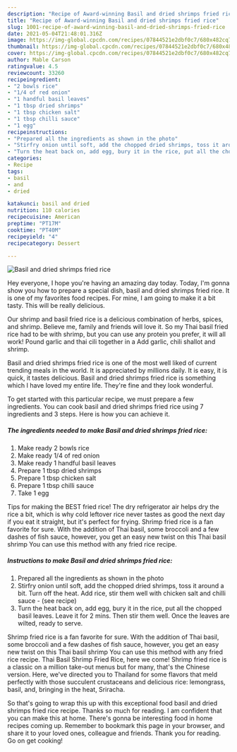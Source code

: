 ```yaml
---
description: "Recipe of Award-winning Basil and dried shrimps fried rice"
title: "Recipe of Award-winning Basil and dried shrimps fried rice"
slug: 1001-recipe-of-award-winning-basil-and-dried-shrimps-fried-rice
date: 2021-05-04T21:48:01.316Z
image: https://img-global.cpcdn.com/recipes/07844521e2dbf0c7/680x482cq70/basil-and-dried-shrimps-fried-rice-recipe-main-photo.jpg
thumbnail: https://img-global.cpcdn.com/recipes/07844521e2dbf0c7/680x482cq70/basil-and-dried-shrimps-fried-rice-recipe-main-photo.jpg
cover: https://img-global.cpcdn.com/recipes/07844521e2dbf0c7/680x482cq70/basil-and-dried-shrimps-fried-rice-recipe-main-photo.jpg
author: Mable Carson
ratingvalue: 4.5
reviewcount: 33260
recipeingredient:
- "2 bowls rice"
- "1/4 of red onion"
- "1 handful basil leaves"
- "1 tbsp dried shrimps"
- "1 tbsp chicken salt"
- "1 tbsp chilli sauce"
- "1 egg"
recipeinstructions:
- "Prepared all the ingredients as shown in the photo"
- "Stirfry onion until soft, add the chopped dried shrimps, toss it around a bit. Turn off the heat. Add rice, stir them well with chicken salt and chilli sauce           (see recipe)"
- "Turn the heat back on, add egg, bury it in the rice, put all the chopped basil leaves. Leave it for 2 mins. Then stir them well. Once the leaves are wilted, ready to serve."
categories:
- Recipe
tags:
- basil
- and
- dried

katakunci: basil and dried 
nutrition: 110 calories
recipecuisine: American
preptime: "PT17M"
cooktime: "PT40M"
recipeyield: "4"
recipecategory: Dessert

---
```



![Basil and dried shrimps fried rice](https://img-global.cpcdn.com/recipes/07844521e2dbf0c7/680x482cq70/basil-and-dried-shrimps-fried-rice-recipe-main-photo.jpg)

Hey everyone, I hope you're having an amazing day today. Today, I'm gonna show you how to prepare a special dish, basil and dried shrimps fried rice. It is one of my favorites food recipes. For mine, I am going to make it a bit tasty. This will be really delicious.

Our shrimp and basil fried rice is a delicious combination of herbs, spices, and shrimp. Believe me, family and friends will love it. So my Thai basil fried rice had to be with shrimp, but you can use any protein you prefer, it will all work! Pound garlic and thai cili together in a Add garlic, chili shallot and shrimp.

Basil and dried shrimps fried rice is one of the most well liked of current trending meals in the world. It is appreciated by millions daily. It is easy, it is quick, it tastes delicious. Basil and dried shrimps fried rice is something which I have loved my entire life. They're fine and they look wonderful.


To get started with this particular recipe, we must prepare a few ingredients. You can cook basil and dried shrimps fried rice using 7 ingredients and 3 steps. Here is how you can achieve it.

<!--inarticleads1-->

##### The ingredients needed to make Basil and dried shrimps fried rice:

1. Make ready 2 bowls rice
1. Make ready 1/4 of red onion
1. Make ready 1 handful basil leaves
1. Prepare 1 tbsp dried shrimps
1. Prepare 1 tbsp chicken salt
1. Prepare 1 tbsp chilli sauce
1. Take 1 egg


Tips for making the BEST fried rice! The dry refrigerator air helps dry the rice a bit, which is why cold leftover rice never tastes as good the next day if you eat it straight, but it&#39;s perfect for frying. Shrimp fried rice is a fan favorite for sure. With the addition of Thai basil, some broccoli and a few dashes of fish sauce, however, you get an easy new twist on this Thai basil shrimp You can use this method with any fried rice recipe. 

<!--inarticleads2-->

##### Instructions to make Basil and dried shrimps fried rice:

1. Prepared all the ingredients as shown in the photo
1. Stirfry onion until soft, add the chopped dried shrimps, toss it around a bit. Turn off the heat. Add rice, stir them well with chicken salt and chilli sauce -           (see recipe)
1. Turn the heat back on, add egg, bury it in the rice, put all the chopped basil leaves. Leave it for 2 mins. Then stir them well. Once the leaves are wilted, ready to serve.


Shrimp fried rice is a fan favorite for sure. With the addition of Thai basil, some broccoli and a few dashes of fish sauce, however, you get an easy new twist on this Thai basil shrimp You can use this method with any fried rice recipe. Thai Basil Shrimp Fried Rice, here we come! Shrimp fried rice is a classic on a million take-out menus but for many, that&#39;s the Chinese version. Here, we&#39;ve directed you to Thailand for some flavors that meld perfectly with those succulent crustaceans and delicious rice: lemongrass, basil, and, bringing in the heat, Sriracha. 

So that's going to wrap this up with this exceptional food basil and dried shrimps fried rice recipe. Thanks so much for reading. I am confident that you can make this at home. There's gonna be interesting food in home recipes coming up. Remember to bookmark this page in your browser, and share it to your loved ones, colleague and friends. Thank you for reading. Go on get cooking!
